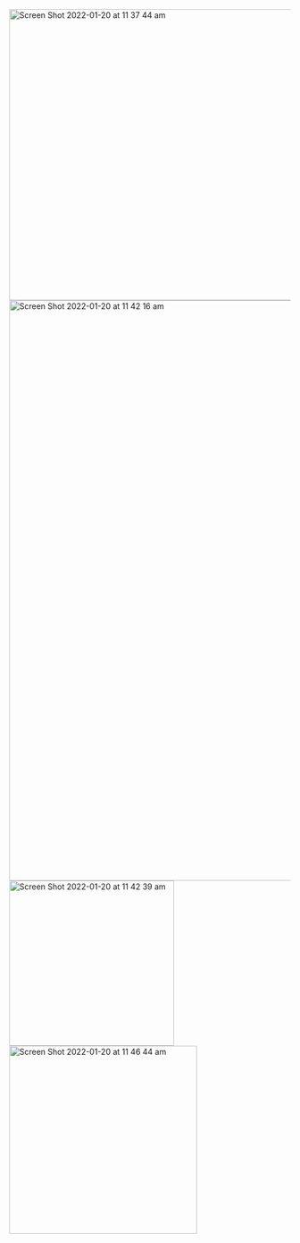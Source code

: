 <img width="520" alt="Screen Shot 2022-01-20 at 11 37 44 am" src="https://user-images.githubusercontent.com/65474495/150241100-50ff497e-4f99-482a-90e7-1c59c37895c8.png">
<img width="1037" alt="Screen Shot 2022-01-20 at 11 42 16 am" src="https://user-images.githubusercontent.com/65474495/150241506-b28d87be-c276-4266-aae5-cd098f2662f2.png">
<img width="295" alt="Screen Shot 2022-01-20 at 11 42 39 am" src="https://user-images.githubusercontent.com/65474495/150241545-38ff68d6-0088-4104-9903-90c3a8d4655c.png">
<img width="336" alt="Screen Shot 2022-01-20 at 11 46 44 am" src="https://user-images.githubusercontent.com/65474495/150241931-70537afb-2dc2-4d76-831d-97a25804b35c.png">
